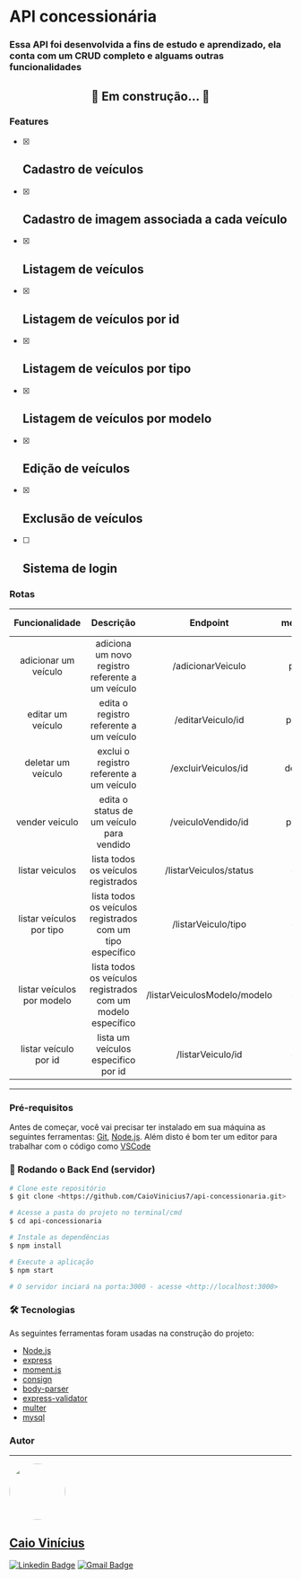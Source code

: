 # API concessionária

### Essa API foi desenvolvida a fins de estudo e aprendizado, ela conta com um CRUD completo e alguams outras funcionalidades

<h2 align="center"> 
	🚧 Em construção... 🚧
</h2>

### Features
	
- [x] Cadastro de veículos
	-
- [x] Cadastro de imagem associada a cada veículo
	-
- [x] Listagem de veículos
	-
- [x] Listagem de veículos por id
	-
- [x] Listagem de veículos por tipo
	-
- [x] Listagem de veículos por modelo
	-
- [x] Edição de veículos
	-
- [x] Exclusão de veículos
	-
- [ ] Sistema de login
	-

### Rotas

|       Funcionalidade       |                           Descrição                           |           Endpoint           | metódo | parâmetro opcional? |
|:--------------------------:|:-------------------------------------------------------------:|:----------------------------:|:------:|:-------------------:|
| adicionar um veículo       | adiciona um novo registro referente a um veículo              | /adicionarVeiculo            |  post  |         não         |
| editar um veículo          | edita o registro referente a um veículo                       | /editarVeiculo/id            |  patch |         não         |
| deletar um veículo         | exclui o registro referente a um veículo                      | /excluirVeiculos/id          | delete |         não         |
| vender veiculo             | edita o status de um veículo para vendido                     | /veiculoVendido/id           |  patch |         não         |
| listar veiculos            | lista todos os veículos registrados                           | /listarVeiculos/status       |   get  |         sim         |
| listar veículos por tipo   | lista todos os veículos registrados com um tipo específico    | /listarVeiculo/tipo          |   get  |         não         |
| listar veículos por modelo | lista todos os veículos registrados com um modelo específico  | /listarVeiculosModelo/modelo |   get  |         não         |
| listar veículo por id      | lista um veículos especifico por id                           | /listarVeiculo/id            |   get  |         não         |

---

### Pré-requisitos

Antes de começar, você vai precisar ter instalado em sua máquina as seguintes ferramentas:
[Git](https://git-scm.com), [Node.js](https://nodejs.org/en/). 
Além disto é bom ter um editor para trabalhar com o código como [VSCode](https://code.visualstudio.com/)

### 🎲 Rodando o Back End (servidor)

```bash
# Clone este repositório
$ git clone <https://github.com/CaioVinicius7/api-concessionaria.git>

# Acesse a pasta do projeto no terminal/cmd
$ cd api-concessionaria

# Instale as dependências
$ npm install

# Execute a aplicação
$ npm start

# O servidor inciará na porta:3000 - acesse <http://localhost:3000>
```

### 🛠 Tecnologias

As seguintes ferramentas foram usadas na construção do projeto:

- [Node.js](https://nodejs.org/en/)
- [express](https://expressjs.com/pt-br/)
- [moment.js](https://momentjs.com/)
- [consign](https://github.com/jarradseers/consign)
- [body-parser](https://github.com/expressjs/body-parser)
- [express-validator](https://express-validator.github.io/docs/)
- [multer](https://github.com/expressjs/multer)
- [mysql](https://github.com/mysqljs/mysql)

### Autor
---

<a href="https://www.facebook.com/caio.pereira.94695">
 <img style="border-radius: 50%;" src="https://scontent.fguj3-1.fna.fbcdn.net/v/t1.6435-9/142052074_3709793379112018_4012923653098423199_n.jpg?_nc_cat=105&ccb=1-5&_nc_sid=09cbfe&_nc_ohc=M6BAMRIcOXMAX82huD8&_nc_ht=scontent.fguj3-1.fna&oh=0320f7a4e1ed79a4938fce6918fcf9f3&oe=61421F3E" width="100px;" alt=""/>
 <br />
 <h2><b>Caio Vinícius</b></h2></a>

[![Linkedin Badge](https://img.shields.io/badge/-caio%20pereira-blue?style=flat-square&logo=Linkedin&logoColor=white&link=https://www.linkedin.com/in/tgmarinho/)](https://www.linkedin.com/in/caio-pereira-87a761200) 
[![Gmail Badge](https://img.shields.io/badge/-caio1525pereira@gmail.com-c14438?style=flat-square&logo=Gmail&logoColor=white&link=mailto:caio1525pereira@gmail.com)](mailto:caio1525pereira@gmail.com)
